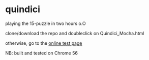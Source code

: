 # quindici
playing the 15-puzzle in two hours  o.O

clone/download the repo and doubleclick on Quindici_Mocha.html

otherwise, go to the [online test page](http://rawgit.com/Muzietto/quindici/master/Quindici_Mocha.html)

NB: built and tested on Chrome 56
